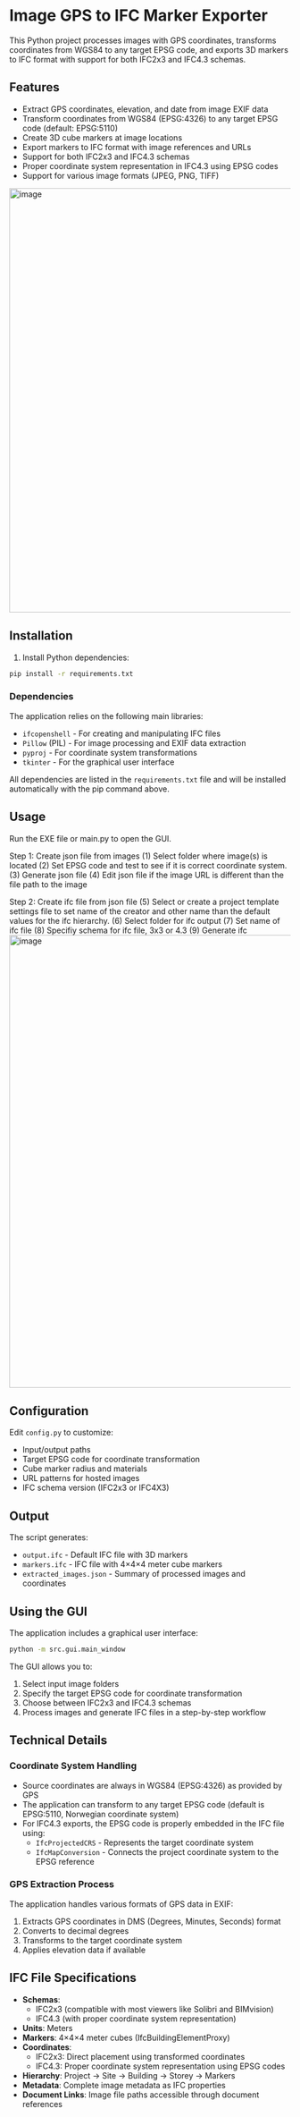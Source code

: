 # Image GPS to IFC Marker Exporter

This Python project processes images with GPS coordinates, transforms coordinates from WGS84 to any target EPSG code, and exports 3D markers to IFC format with support for both IFC2x3 and IFC4.3 schemas.

## Features

- Extract GPS coordinates, elevation, and date from image EXIF data
- Transform coordinates from WGS84 (EPSG:4326) to any target EPSG code (default: EPSG:5110)
- Create 3D cube markers at image locations
- Export markers to IFC format with image references and URLs
- Support for both IFC2x3 and IFC4.3 schemas
- Proper coordinate system representation in IFC4.3 using EPSG codes
- Support for various image formats (JPEG, PNG, TIFF)

<img width="1373" height="759" alt="image" src="https://github.com/user-attachments/assets/e37527c0-6895-4984-ba88-04e182b07a43" />

## Installation

1. Install Python dependencies:
```bash
pip install -r requirements.txt
```

### Dependencies

The application relies on the following main libraries:
- `ifcopenshell` - For creating and manipulating IFC files
- `Pillow` (PIL) - For image processing and EXIF data extraction
- `pyproj` - For coordinate system transformations
- `tkinter` - For the graphical user interface

All dependencies are listed in the `requirements.txt` file and will be installed automatically with the pip command above.

## Usage

Run the EXE file or main.py to open the GUI.

Step 1: Create json file from images
(1) Select folder where image(s) is located
(2) Set EPSG code and test to see if it is correct coordinate system. 
(3) Generate json file
(4) Edit json file if the image URL is different than the file path to the image

Step 2: Create ifc file from json file
(5) Select or create a project template settings file to set name of the creator and other name than the default values for the ifc hierarchy.
(6) Select folder for ifc output
(7) Set name of ifc file
(8) Specifiy schema for ifc file, 3x3 or 4.3
(9) Generate ifc
<img width="991" height="810" alt="image" src="https://github.com/user-attachments/assets/e3a94e3d-08b3-433c-a362-ea5205d14010" />

## Configuration

Edit `config.py` to customize:
- Input/output paths
- Target EPSG code for coordinate transformation
- Cube marker radius and materials
- URL patterns for hosted images
- IFC schema version (IFC2x3 or IFC4X3)

## Output

The script generates:
- `output.ifc` - Default IFC file with 3D markers
- `markers.ifc` - IFC file with 4×4×4 meter cube markers  
- `extracted_images.json` - Summary of processed images and coordinates

## Using the GUI

The application includes a graphical user interface:

```bash
python -m src.gui.main_window
```

The GUI allows you to:
1. Select input image folders
2. Specify the target EPSG code for coordinate transformation
3. Choose between IFC2x3 and IFC4.3 schemas
4. Process images and generate IFC files in a step-by-step workflow

## Technical Details

### Coordinate System Handling

- Source coordinates are always in WGS84 (EPSG:4326) as provided by GPS
- The application can transform to any target EPSG code (default is EPSG:5110, Norwegian coordinate system)
- For IFC4.3 exports, the EPSG code is properly embedded in the IFC file using:
  - `IfcProjectedCRS` - Represents the target coordinate system
  - `IfcMapConversion` - Connects the project coordinate system to the EPSG reference

### GPS Extraction Process

The application handles various formats of GPS data in EXIF:
1. Extracts GPS coordinates in DMS (Degrees, Minutes, Seconds) format
2. Converts to decimal degrees
3. Transforms to the target coordinate system
4. Applies elevation data if available

## IFC File Specifications

- **Schemas**: 
  - IFC2x3 (compatible with most viewers like Solibri and BIMvision)
  - IFC4.3 (with proper coordinate system representation)
- **Units**: Meters
- **Markers**: 4×4×4 meter cubes (IfcBuildingElementProxy)
- **Coordinates**: 
  - IFC2x3: Direct placement using transformed coordinates
  - IFC4.3: Proper coordinate system representation using EPSG codes
- **Hierarchy**: Project → Site → Building → Storey → Markers
- **Metadata**: Complete image metadata as IFC properties
- **Document Links**: Image file paths accessible through document references
